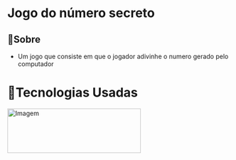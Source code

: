 # Jogo do número secreto
## 📌Sobre
* Um jogo que consiste em que o jogador adivinhe o numero gerado pelo computador

# 🚀Tecnologias Usadas
<img src="https://www.pikpng.com/pngl/m/597-5977109_html5-css3-javascript-logos-html-css-icon-png.png" alt="Imagem" width="300" height="100">
